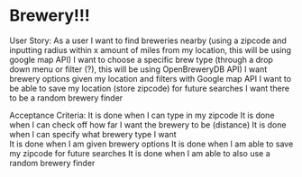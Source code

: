 # Brewery!!!
User Story: 
As a user I want to find breweries nearby (using a zipcode and inputting radius within x amount of miles from my location, this will be using google map API)
I want to choose a specific brew type (through a drop down menu or filter (?), this will be using OpenBreweryDB API) 
I want brewery options given my location and filters with Google map API
I want to be able to save my location (store zipcode) for future searches
I want there to be a random brewery finder 


Acceptance Criteria:
It is done when I can type in my zipcode 
It is done when I can check off how far I want the brewery to be (distance)
It is done when I can specify what brewery type I want  
It is done when I am given brewery options 
It is done when I am able to save my zipcode for future searches 
It is done when I am able to also use a random brewery finder
